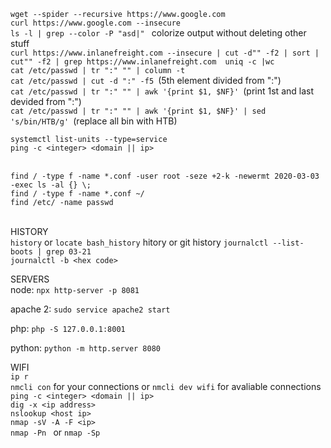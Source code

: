 
 ```wget --spider --recursive https://www.google.com```<br/>
  ```curl https://www.google.com --insecure ```<br/>
  ```ls -l | grep --color -P "asd|" ``` colorize output without deleting other stuff<br/> 
  ```curl https://www.inlanefreight.com --insecure | cut -d"" -f2 | sort | cut"" -f2 | grep https://www.inlanefreight.com  uniq -c |wc ```<br/>
  ```cat /etc/passwd | tr ":" "" | column -t ```<br/>
  ```cat /etc/passwd | cut -d ":" -f5 ```(5th element divided from ":")<br/>
  ```cat /etc/passwd | tr ":" "" | awk '{print $1, $NF}' ```(print 1st and last devided from ":") <br/>
  ```cat /etc/passwd | tr ":" "" | awk '{print $1, $NF}' | sed 's/bin/HTB/g' ```(replace all bin with HTB)<br/>

  ```systemctl list-units --type=service ```<br/>
  ```ping -c <integer> <domain || ip> ```<br/>
<br/>

  ```find / -type f -name *.conf -user root -seze +2-k -newermt 2020-03-03 -exec ls -al {} \; ```<br/>
  ```find / -type f -name *.conf ~/ ```<br/>
  ```find /etc/ -name passwd ```<br/>
<br/>

HISTORY<br/>
```history``` or ```locate bash_history``` hitory or git history
  ```journalctl --list-boots | grep 03-21 ```<br/>
  ```journalctl -b <hex code> ```<br/>



SERVERS <br/>
  node: ```npx http-server -p 8081 ```<br/>

  apache 2: ```sudo service apache2 start ```<br/>

  php: ```php -S 127.0.0.1:8001 ```<br/>

  python: ```python -m http.server 8080 ```<br/>

WIFI <br/>
 ```ip r```<br/>
 ```nmcli con``` for your connections or ```nmcli dev wifi``` for avaliable connections<br/>
  ```ping -c <integer> <domain || ip> ```<br/>
  ```dig -x <ip address> ```<br/>
  ```nslookup <host ip> ```<br/>
  ```nmap -sV -A -F <ip> ``` <br/>
  ```nmap -Pn ``` or  ```nmap -Sp``` <br/>
 
